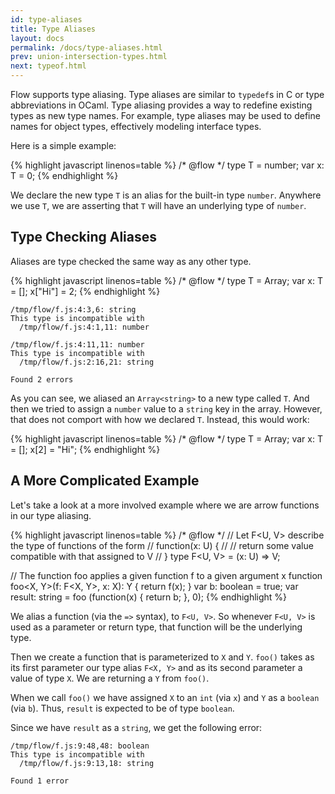 ```yaml
---
id: type-aliases
title: Type Aliases
layout: docs
permalink: /docs/type-aliases.html
prev: union-intersection-types.html
next: typeof.html
---
```


Flow supports type aliasing. 
Type aliases are similar to `typedef`s in C or type abbreviations in OCaml. Type aliasing 
provides a way to redefine existing types as new type names. For example, 
type aliases may be used to define names for object types, effectively modeling
interface types. 

Here is a simple example: 

{% highlight javascript linenos=table %}
/* @flow */
type T = number;
var x: T = 0;
{% endhighlight %}

We declare the new type `T` is an alias for the built-in type `number`. 
Anywhere we use `T`, we are asserting that `T` will have an underlying 
type of `number`.

## Type Checking Aliases

Aliases are type checked the same way as any other type.

{% highlight javascript linenos=table %}
/* @flow */
type T = Array<string>;
var x: T = [];
x["Hi"] = 2;
{% endhighlight %}

```bbcode
/tmp/flow/f.js:4:3,6: string
This type is incompatible with
  /tmp/flow/f.js:4:1,11: number

/tmp/flow/f.js:4:11,11: number
This type is incompatible with
  /tmp/flow/f.js:2:16,21: string

Found 2 errors
```

As you can see, we aliased an `Array<string>` to a new type called `T`. And 
then we tried to assign a `number` value to a `string` key in the array. 
However, that does not comport with how we declared `T`. Instead, this would 
work:

{% highlight javascript linenos=table %}
/* @flow */
type T = Array<string>;
var x: T = [];
x[2] = "Hi";
{% endhighlight %}

## A More Complicated Example

Let's take a look at a more involved example where we are arrow functions in 
our type aliasing.

{% highlight javascript linenos=table %}
/* @flow */
// Let F<U, V> describe the type of functions of the form
// function(x: U) { 
//   // return some value compatible with that assigned to V
// }
type F<U, V> = (x: U) => V;

// The function foo applies a given function f to a given argument x
function foo<X, Y>(f: F<X, Y>, x: X): Y { return f(x); }
var b: boolean = true;
var result: string = foo (function(x) { return b; }, 0);
{% endhighlight %}

We alias a function (via the `=>` syntax), to `F<U, V>`. So whenever `F<U, V>` 
is used as a parameter or return type, that function will be the underlying 
type.

Then we create a function that is parameterized to `X` and `Y`. `foo()` takes 
as its first parameter our type alias `F<X, Y>` and as its second parameter a 
value of type `X`. We are returning a `Y` from `foo()`.

When we call `foo()` we have assigned `X` to an `int` (via `x`) and `Y` as 
a `boolean` (via `b`). Thus, `result` is expected to be of type `boolean`.

Since we have `result` as a `string`, we get the following error:

```bbcode
/tmp/flow/f.js:9:48,48: boolean
This type is incompatible with
  /tmp/flow/f.js:9:13,18: string

Found 1 error
```
